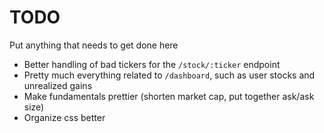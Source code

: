 # TODO

Put anything that needs to get done here

- Better handling of bad tickers for the `/stock/:ticker` endpoint
- Pretty much everything related to `/dashboard`, such as user stocks and unrealized gains
- Make fundamentals prettier (shorten market cap, put together ask/ask size)
- Organize css better
